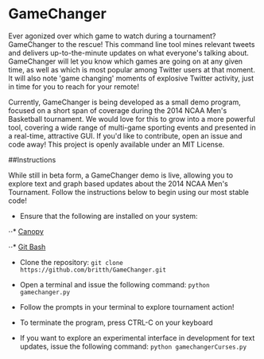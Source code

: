 GameChanger
===========

Ever agonized over which game to watch during a tournament? GameChanger to the rescue! This command line tool mines relevant tweets and delivers up-to-the-minute updates on what everyone's talking about. GameChanger will let you know which games are going on at any given time, as well as which is most popular among Twitter users at that moment. It will also note 'game changing' moments of explosive Twitter activity, just in time for you to reach for your remote! 

Currently, GameChanger is being developed as a small demo program, focused on a short span of coverage during the 2014 NCAA Men's Basketball tournament. We would love for this to grow into a more powerful tool, covering a wide range of multi-game sporting events and presented in a real-time, attractive GUI. If you'd like to contribute, open an issue and code away! This project is openly available under an MIT License.

##Instructions

While still in beta form, a GameChanger demo is live, allowing you to explore text and graph based updates about the 2014 NCAA Men's Tournament. Follow the instructions below to begin using our most stable code!

+ Ensure that the following are installed on your system:

⋅⋅* [Canopy](https://www.enthought.com/downloads/)


⋅⋅* [Git Bash](http://git-scm.com/downloads)


+ Clone the repository: `git clone https://github.com/britth/GameChanger.git`

+ Open a terminal and issue the following command: `python gamechanger.py`

+ Follow the prompts in your terminal to explore tournament action!

+ To terminate the program, press CTRL-C on your keyboard

+ If you want to explore an experimental interface in development for text updates, issue the following command: `python gamechangerCurses.py`
